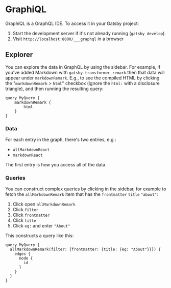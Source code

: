 # GraphiQL

GraphiQL is a GraphQL IDE. To access it in your Gatsby project:

1. Start the development server if it's not already running (`gatsby develop`).
2. Visit `http://localhost:8000/___graphql` in a browser

## Explorer

You can explore the data in GraphQL by using the sidebar. For example, if you've added Markdown with `gatsby-transformer-remark` then that data will appear under `markdownRemark`. E.g., to see the compiled HTML by clicking the "`markdownRemark` > `html`" checkbox (ignore the `html:` with a disclosure triangle), and then running the resulting query:

    query MyQuery {
        markdownRemark {
            html
        }
    }

### Data

For each entry in the graph, there's two entries, e.g.:

- `allMarkdownReact`
- `markdownReact`

The first entry is how you access all of the data.

### Queries

You can construct complex queries by clicking in the sidebar, for example to fetch the `allMarkdownRemark` item that has the `frontmatter` `title` `"about"`:

1. Click open `allMarkdownRemark`
2. Click `filter`
3. Click `frontmatter`
4. Click `title`
5. Click `eq:` and enter `"About"`

This constructs a query like this:

    query MyQuery {
      allMarkdownRemark(filter: {frontmatter: {title: {eq: "About"}}}) {
        edges {
          node {
            id
          }
        }
      }
    }